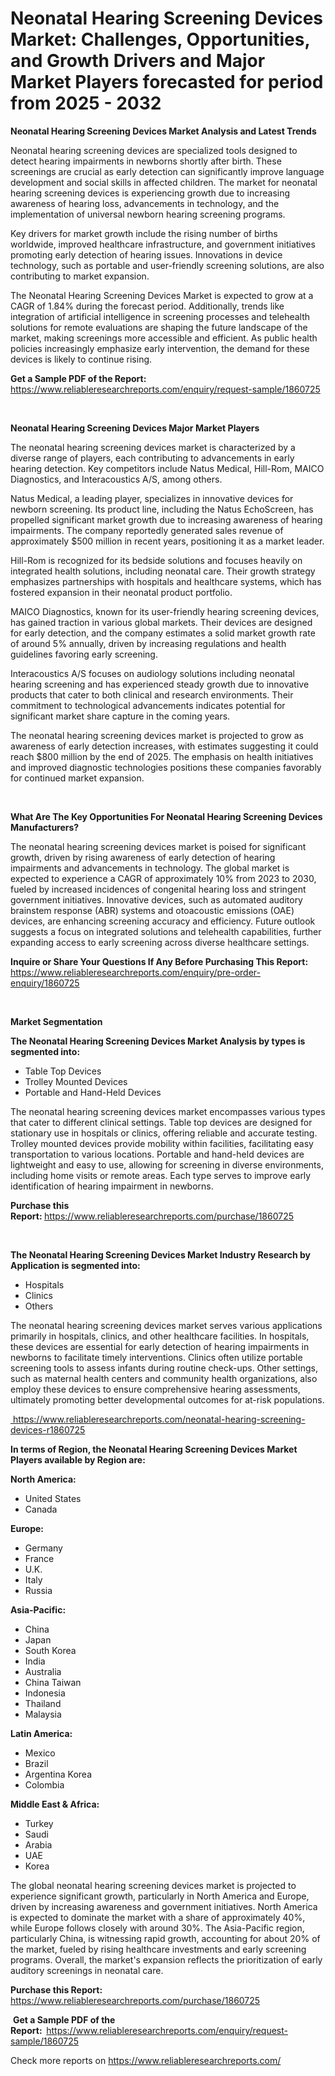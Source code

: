 <p><h1>Neonatal Hearing Screening Devices Market: Challenges, Opportunities, and Growth Drivers and Major Market Players forecasted for period from 2025 - 2032</h1></p><p><strong>Neonatal Hearing Screening Devices Market Analysis and Latest Trends</strong></p>
<p><p>Neonatal hearing screening devices are specialized tools designed to detect hearing impairments in newborns shortly after birth. These screenings are crucial as early detection can significantly improve language development and social skills in affected children. The market for neonatal hearing screening devices is experiencing growth due to increasing awareness of hearing loss, advancements in technology, and the implementation of universal newborn hearing screening programs. </p><p>Key drivers for market growth include the rising number of births worldwide, improved healthcare infrastructure, and government initiatives promoting early detection of hearing issues. Innovations in device technology, such as portable and user-friendly screening solutions, are also contributing to market expansion. </p><p>The Neonatal Hearing Screening Devices Market is expected to grow at a CAGR of 1.84% during the forecast period. Additionally, trends like integration of artificial intelligence in screening processes and telehealth solutions for remote evaluations are shaping the future landscape of the market, making screenings more accessible and efficient. As public health policies increasingly emphasize early intervention, the demand for these devices is likely to continue rising.</p></p>
<p><strong>Get a Sample PDF of the Report:&nbsp;</strong> <a href="https://www.reliableresearchreports.com/enquiry/request-sample/1860725?utm_campaign=2746&utm_medium=2&utm_source=Github&utm_content=ia&utm_term=03032025&utm_id=neonatal-hearing-screening-devices">https://www.reliableresearchreports.com/enquiry/request-sample/1860725</a></p>
<p>&nbsp;</p>
<p><strong>Neonatal Hearing Screening Devices Major Market Players</strong></p>
<p><p>The neonatal hearing screening devices market is characterized by a diverse range of players, each contributing to advancements in early hearing detection. Key competitors include Natus Medical, Hill-Rom, MAICO Diagnostics, and Interacoustics A/S, among others. </p><p>Natus Medical, a leading player, specializes in innovative devices for newborn screening. Its product line, including the Natus EchoScreen, has propelled significant market growth due to increasing awareness of hearing impairments. The company reportedly generated sales revenue of approximately $500 million in recent years, positioning it as a market leader.</p><p>Hill-Rom is recognized for its bedside solutions and focuses heavily on integrated health solutions, including neonatal care. Their growth strategy emphasizes partnerships with hospitals and healthcare systems, which has fostered expansion in their neonatal product portfolio.</p><p>MAICO Diagnostics, known for its user-friendly hearing screening devices, has gained traction in various global markets. Their devices are designed for early detection, and the company estimates a solid market growth rate of around 5% annually, driven by increasing regulations and health guidelines favoring early screening.</p><p>Interacoustics A/S focuses on audiology solutions including neonatal hearing screening and has experienced steady growth due to innovative products that cater to both clinical and research environments. Their commitment to technological advancements indicates potential for significant market share capture in the coming years.</p><p>The neonatal hearing screening devices market is projected to grow as awareness of early detection increases, with estimates suggesting it could reach $800 million by the end of 2025. The emphasis on health initiatives and improved diagnostic technologies positions these companies favorably for continued market expansion.</p></p>
<p>&nbsp;</p>
<p><strong>What Are The Key Opportunities For Neonatal Hearing Screening Devices Manufacturers?</strong></p>
<p><p>The neonatal hearing screening devices market is poised for significant growth, driven by rising awareness of early detection of hearing impairments and advancements in technology. The global market is expected to experience a CAGR of approximately 10% from 2023 to 2030, fueled by increased incidences of congenital hearing loss and stringent government initiatives. Innovative devices, such as automated auditory brainstem response (ABR) systems and otoacoustic emissions (OAE) devices, are enhancing screening accuracy and efficiency. Future outlook suggests a focus on integrated solutions and telehealth capabilities, further expanding access to early screening across diverse healthcare settings.</p></p>
<p><strong>Inquire or Share Your Questions If Any Before Purchasing This Report:</strong> <a href="https://www.reliableresearchreports.com/enquiry/pre-order-enquiry/1860725?utm_campaign=2746&utm_medium=2&utm_source=Github&utm_content=ia&utm_term=03032025&utm_id=neonatal-hearing-screening-devices">https://www.reliableresearchreports.com/enquiry/pre-order-enquiry/1860725</a></p>
<p>&nbsp;</p>
<p><strong>Market Segmentation</strong></p>
<p><strong>The Neonatal Hearing Screening Devices Market Analysis by types is segmented into:</strong></p>
<p><ul><li>Table Top Devices</li><li>Trolley Mounted Devices</li><li>Portable and Hand-Held Devices</li></ul></p>
<p><p>The neonatal hearing screening devices market encompasses various types that cater to different clinical settings. Table top devices are designed for stationary use in hospitals or clinics, offering reliable and accurate testing. Trolley mounted devices provide mobility within facilities, facilitating easy transportation to various locations. Portable and hand-held devices are lightweight and easy to use, allowing for screening in diverse environments, including home visits or remote areas. Each type serves to improve early identification of hearing impairment in newborns.</p></p>
<p><strong>Purchase this Report:&nbsp;</strong><a href="https://www.reliableresearchreports.com/purchase/1860725?utm_campaign=2746&utm_medium=2&utm_source=Github&utm_content=ia&utm_term=03032025&utm_id=neonatal-hearing-screening-devices">https://www.reliableresearchreports.com/purchase/1860725</a></p>
<p>&nbsp;</p>
<p><strong>The Neonatal Hearing Screening Devices Market Industry Research by Application is segmented into:</strong></p>
<p><ul><li>Hospitals</li><li>Clinics</li><li>Others</li></ul></p>
<p><p>The neonatal hearing screening devices market serves various applications primarily in hospitals, clinics, and other healthcare facilities. In hospitals, these devices are essential for early detection of hearing impairments in newborns to facilitate timely interventions. Clinics often utilize portable screening tools to assess infants during routine check-ups. Other settings, such as maternal health centers and community health organizations, also employ these devices to ensure comprehensive hearing assessments, ultimately promoting better developmental outcomes for at-risk populations.</p></p>
<p><a href="https://www.reliableresearchreports.com/neonatal-hearing-screening-devices-r1860725?utm_campaign=2746&utm_medium=2&utm_source=Github&utm_content=ia&utm_term=03032025&utm_id=neonatal-hearing-screening-devices">&nbsp;https://www.reliableresearchreports.com/neonatal-hearing-screening-devices-r1860725</a></p>
<p><strong>In terms of Region, the Neonatal Hearing Screening Devices Market Players available by Region are:</strong></p>
<p>
    <p> <strong> North America: </strong>
        <ul>
            <li>United States</li>
            <li>Canada</li>
        </ul>
        </p> 
    <p> <strong> Europe: </strong>
        <ul>
            <li>Germany</li>
            <li>France</li>
            <li>U.K.</li>
            <li>Italy</li>
            <li>Russia</li>
        </ul>
        </p> 
    <p> <strong> Asia-Pacific: </strong>
        <ul>
            <li>China</li>
            <li>Japan</li>
            <li>South Korea</li>
            <li>India</li>
            <li>Australia</li>
            <li>China Taiwan</li>
            <li>Indonesia</li>
            <li>Thailand</li>
            <li>Malaysia</li>
        </ul>
        </p> 
    <p> <strong> Latin America: </strong>
        <ul>
            <li>Mexico</li>
            <li>Brazil</li>
            <li>Argentina Korea</li>
            <li>Colombia</li>
        </ul>
        </p> 
    <p> <strong> Middle East & Africa: </strong>
        <ul>
            <li>Turkey</li>
            <li>Saudi</li>
            <li>Arabia</li>
            <li>UAE</li>
            <li>Korea</li>
        </ul>
    </p>
    </p>
<p><p>The global neonatal hearing screening devices market is projected to experience significant growth, particularly in North America and Europe, driven by increasing awareness and government initiatives. North America is expected to dominate the market with a share of approximately 40%, while Europe follows closely with around 30%. The Asia-Pacific region, particularly China, is witnessing rapid growth, accounting for about 20% of the market, fueled by rising healthcare investments and early screening programs. Overall, the market's expansion reflects the prioritization of early auditory screenings in neonatal care.</p></p>
<p><strong>Purchase this Report: </strong><a href="https://www.reliableresearchreports.com/purchase/1860725?utm_campaign=2746&utm_medium=2&utm_source=Github&utm_content=ia&utm_term=03032025&utm_id=neonatal-hearing-screening-devices">https://www.reliableresearchreports.com/purchase/1860725</a></p>
<p>&nbsp;<strong>Get a Sample PDF of the Report:&nbsp;&nbsp;</strong><a href="https://www.reliableresearchreports.com/enquiry/request-sample/1860725?utm_campaign=2746&utm_medium=2&utm_source=Github&utm_content=ia&utm_term=03032025&utm_id=neonatal-hearing-screening-devices">https://www.reliableresearchreports.com/enquiry/request-sample/1860725</a></p>
<p><strong></strong></p>
<p>Check more reports on <a href="https://www.reliableresearchreports.com/?utm_campaign=2746&utm_medium=2&utm_source=Github&utm_content=ia&utm_term=03032025&utm_id=neonatal-hearing-screening-devices">https://www.reliableresearchreports.com/</a></p>